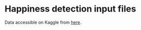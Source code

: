 # Happiness detection input files

Data accessible on Kaggle from [here](https://www.kaggle.com/c/happiness-detection-v2/data).